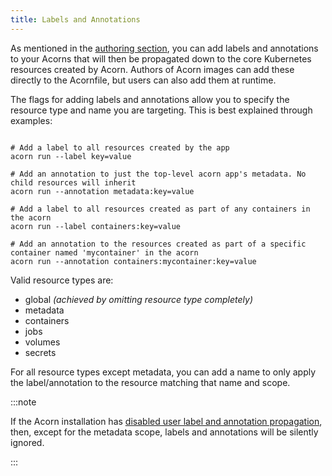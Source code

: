 ```yaml
---
title: Labels and Annotations
---
```


As mentioned in the [authoring section](38-authoring/20-labels.md), you can add labels and annotations to your Acorns that will then be propagated down to the core Kubernetes resources created by Acorn. Authors of Acorn images can add these directly to the Acornfile, but users can also add them at runtime.

The flags for adding labels and annotations allow you to specify the resource type and name you are targeting. This is best explained through examples:

```shell

# Add a label to all resources created by the app
acorn run --label key=value

# Add an annotation to just the top-level acorn app's metadata. No child resources will inherit
acorn run --annotation metadata:key=value

# Add a label to all resources created as part of any containers in the acorn
acorn run --label containers:key=value

# Add an annotation to the resources created as part of a specific container named 'mycontainer' in the acorn
acorn run --annotation containers:mycontainer:key=value
```

Valid resource types are:
- global _(achieved by omitting resource type completely)_
- metadata
- containers
- jobs
- volumes
- secrets

For all resource types except metadata, you can add a name to only apply the label/annotation to the resource matching that name and scope.

:::note

If the Acorn installation has [disabled user label and annotation propagation](30-installation/02-options.md#ignoring-user-defined-labels-and-annotations), then, except for the metadata scope, labels and annotations will be silently ignored.

:::
